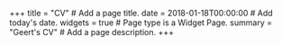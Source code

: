 +++
title = "CV"  # Add a page title.
date = 2018-01-18T00:00:00  # Add today's date.
widgets = true  # Page type is a Widget Page.
summary = "Geert's CV"  # Add a page description.
+++